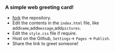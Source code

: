 ### A simple web greeting card!
- [fork](https://github.com/iamrajharshit/Birthday_Card/fork) the repository.
- Edit the contents in the `index.html` file, like add`name`,add`message`,add`pictures`.
- Edit the `style.css` file if require.
- Host on the Github, `Settings`-> `Pages` -> `Publish`.
- Share the link to greet someone!
